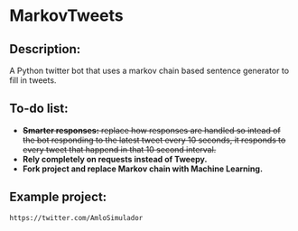 # MarkovTweets
## Description:
  A Python twitter bot that uses a markov chain based sentence generator to fill in tweets.
  ## To-do list:
  - ~~**Smarter responses:** replace how responses are handled so intead of the bot responding to the latest tweet every 10 seconds, it responds to every tweet that happend in that 10 second interval.~~
  - **Rely completely on requests instead of Tweepy.**
  - **Fork project and replace Markov chain with Machine Learning.**
  ## Example project:
    https://twitter.com/AmloSimulador
